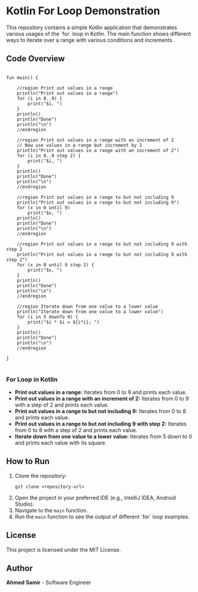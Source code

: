 <body>

<h1>Kotlin For Loop Demonstration</h1>

<p>This repository contains a simple Kotlin application that demonstrates various usages of the `for` loop in Kotlin. The main function shows different ways to iterate over a range with various conditions and increments.</p>

<h2>Code Overview</h2>

<pre>
<code>
fun main() {

    //region Print out values in a range
    println("Print out values in a range")
    for (i in 0..9) {
        print("$i, ")
    }
    println()
    println("Done")
    println("\n")
    //endregion

    //region Print out values in a range with an increment of 2
    // Now use values in a range but increment by 2
    println("Print out values in a range with an increment of 2")
    for (i in 0..9 step 2) {
        print("$i, ")
    }
    println()
    println("Done")
    println("\n")
    //endregion

    //region Print out values in a range to but not including 9
    println("Print out values in a range to but not including 9")
    for (x in 0 until 9)
        print("$x, ")
    println()
    println("Done")
    println("\n")
    //endregion

    //region Print out values in a range to but not including 9 with step 2
    println("Print out values in a range to but not including 9 with step 2")
    for (x in 0 until 9 step 2) {
        print("$x, ")
    }
    println()
    println("Done")
    println("\n")
    //endregion

    //region Iterate down from one value to a lower value
    println("Iterate down from one value to a lower value")
    for (i in 5 downTo 0) {
        print("$i * $i = ${i*i}; ")
    }
    println()
    println("Done")
    println("\n")
    //endregion

}
</code>
</pre>

<h3>For Loop in Kotlin</h3>

<ul>
    <li><strong>Print out values in a range:</strong> Iterates from 0 to 9 and prints each value.</li>
    <li><strong>Print out values in a range with an increment of 2:</strong> Iterates from 0 to 9 with a step of 2 and prints each value.</li>
    <li><strong>Print out values in a range to but not including 9:</strong> Iterates from 0 to 8 and prints each value.</li>
    <li><strong>Print out values in a range to but not including 9 with step 2:</strong> Iterates from 0 to 8 with a step of 2 and prints each value.</li>
    <li><strong>Iterate down from one value to a lower value:</strong> Iterates from 5 down to 0 and prints each value with its square.</li>
</ul>

<h2>How to Run</h2>

<ol>
    <li>Clone the repository:
        <pre><code>git clone &lt;repository-url&gt;</code></pre>
    </li>
    <li>Open the project in your preferred IDE (e.g., IntelliJ IDEA, Android Studio).</li>
    <li>Navigate to the <code>main</code> function.</li>
    <li>Run the <code>main</code> function to see the output of different `for` loop examples.</li>
</ol>

<h2>License</h2>

<p>This project is licensed under the MIT License.</p>

<h2>Author</h2>

<p><strong>Ahmed Samir</strong> - Software Engineer</p>

</body>
</html>
